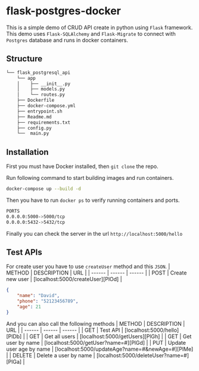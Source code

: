 # flask-postgres-docker
This is a simple demo of CRUD API create in python using `Flask` framework. This demo uses `Flask-SQLAlchemy` and `Flask-Migrate` to connect with `Postgres` database and runs in docker containers.

## Structure
```sh
└── flask_postgresql_api
    └── app
    │    ├── __init__.py
    │    ├── models.py
    │    └── routes.py
    ├── Dockerfile
    ├── docker-compose.yml
    ├── entrypoint.sh
    ├── Readme.md
    ├── requirements.txt
    ├── config.py
    └──  main.py
```



## Installation
First you must have Docker installed, then `git clone` the repo.

Run following command to start building images and run containers.
```sh
docker-compose up --build -d
```
Then you have to run `docker ps` to verify running containers and ports.
```sh
PORTS
0.0.0.0:5000->5000/tcp
0.0.0.0:5432->5432/tcp
```
Finally you can check the server in the url `http://localhost:5000/hello`

## Test APIs

For create user you have to use `createUser` method and this `JSON`.
| METHOD | DESCRIPTION | URL |
| ------ | ------ | ------ |
| POST | Create new user | [localhost:5000/createUser][PlOd] | 
```json
{
    "name": "David",
    "phone": "52123456789",
    "age": 21
}
```

And you can also call the following methods
| METHOD | DESCRIPTION | URL |
| ------ | ------ | ------ |
| GET | Test API | [localhost:5000/hello][PlDb] |
| GET | Get all users | [localhost:5000/getUsers][PlGh] |
| GET | Get user by name | [localhost:5000/getUser?name=#][PlGd] |
| PUT | Update user age by name | [localhost:5000/updateAge?name=#&newAge=#][PlMe] |
| DELETE | Delete a user by name | [localhost:5000/deleteUser?name=#][PlGa] |
